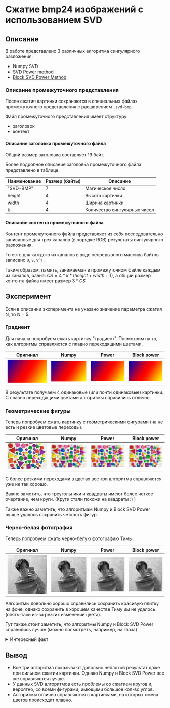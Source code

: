 # Сжатие bmp24 изображений с использованием SVD

## Описание
В работе представлено 3 различных алгоритма сингулярного разложения:

- Numpy SVD
- [SVD Power method](http://www.cs.yale.edu/homes/el327/datamining2013aFiles/07_singular_value_decomposition.pdf)
- [Block SVD Power Method](https://www.degruyter.com/document/doi/10.1515/jisys-2018-0034/html#j_jisys-2018-0034_fig_004)

### Описание промежуточного представления

После сжатия картинки сохраняются в специальных файлах промежуточного представления с расширением `.svd-bmp`.

Файл промежуточного представления имеет структуру:
- заголовок
- контект

#### Описание заголовка промежуточного файла

Общий размер заголовка составляет 19 байт.

Более подробное описание заголовка промежуточного файла представлено в таблице:

| Наименование | Размер (байты) | Описание                     |
|--------------|----------------|------------------------------|
| "SVD-BMP"    | 7              | Магическое число             |
| height       | 4              | Высота картинки              |
| width        | 4              | Ширина картинки              |
| k            | 4              | Количество сингулярных чисел |

#### Описание контента промежуточного файла

Контент промежуточного файла представляет из себя последовательно записанные для трех каналов (в порядке RGB) результаты сингулярного разложения.

То есть для каждого из каналов в виде непрерывного массива байтов записано `U`, `S`, `V^T`.

Таким образом, память, занимаемая в промежуточном файле каждым из каналов, равна: $CS = 4 * k * (height + width + 1)$, а общий размер контента файла имеет размер $3 * CS$

## Эксперимент

Если в описании эксперимента не указано значение параметра сжатия N, то N = 5.

### Градиент
Для начала попробуем сжать картинку "градиент".
Посмотрим на то, как алгоритмы справляются с плавно переходящими цветами.

| Оригинал                                        | Numpy                                              | Power                                         | Block power                                         |
|-------------------------------------------------|----------------------------------------------------|-----------------------------------------------|-----------------------------------------------------|
| <img src="gradient/original.bmp" width="250px"> | <img src="gradient/numpy.bmp" width="250px">       | <img src="gradient/power.bmp" width="250px">  | <img src="gradient/block_power.bmp" width="250px">  |

В результате получаем 4 одинаковые (или почти одинаковые) картинки. С плавно переходящими цветами алгоритмы справились отлично.

### Геометрические фигуры

Теперь попробуем сжать картинку с геометрическими фигурами (на не есть и резкие цветовые переходы).

| Оригинал                                      | Numpy                                             | Power                                          | Block power                                          |
|-----------------------------------------------|---------------------------------------------------|------------------------------------------------|------------------------------------------------------|
| <img src="shapes/original.bmp" width="250px"> | <img src="shapes/numpy.bmp" width="250px">        | <img src="shapes/power.bmp" width="250px">     | <img src="shapes/block_power.bmp" width="250px">     |

С более резкими переходами в цветах все три алгоритма справляются уже не так хорошо. 

Важно заметить, что треугольники и квадраты имеют более четкое очертание, чем круги. (Круги стали похожи на квадраты :) )

Также важно заметить, что алгоритмам Numpy и Block SVD Power лучше удалось сохранить четкость фигур.

### Черно-белая фотография

Теперь попробуем сжать черно-белую фотографию Тимы.

| Оригинал                                    | Numpy                                       | Power                                       | Block power                                       |
|---------------------------------------------|---------------------------------------------|---------------------------------------------|---------------------------------------------------|
| <img src="Tima/original.bmp" width="250px"> | <img src="Tima/x5/numpy.bmp" width="250px"> | <img src="Tima/x5/power.bmp" width="250px"> | <img src="Tima/x5/block_power.bmp" width="250px"> |

Алгоритмы довольно хорошо справились сохранить красивую плитку на фоне, однако сохранить в хорошем качестве Тиму им не удалось (опять-таки из-за резких изменений цвета).

Тут также стоит заметить, что алгоритмы Numpy и Block SVD Power справились лучше (можно посмотреть, например, на глаза)

<details>
<summary>Интересный факт</summary>

Если попробовать сжать фотографию Тимы в N = 1 раз, то получим следующий результат:

| Оригинал                                    | Numpy                                       | Power                                       | Block power                                       |
|---------------------------------------------|---------------------------------------------|---------------------------------------------|---------------------------------------------------|
| <img src="Tima/original.bmp" width="250px"> | <img src="Tima/x1/numpy.bmp" width="250px"> | <img src="Tima/x1/power.bmp" width="250px"> | <img src="Tima/x1/block_power.bmp" width="250px"> |

При детальном рассмотрении фотографий мне удалось выяснить, что алгоритм SVD Power оставляет меньше артефактов, чем два остальных алгоритма.
Это интересно, поскольку в двух предыдущий показательных экспериментах  SVD Power показывал худший результат.

</details>

## Вывод

- Все три алгоритма показывают довольно неплохой результат даже при сильном сжатии картинки. Однако Numpy и Block SVD Power все же справляются лучше.
- У данных SVD алгоритмов есть проблемы со сжатием кругов и, вероятно, со всеми фигурами, имющими большое кол-во углов.
- Алгоритмы отлично справляются с картинками, на которых смена цветов происходит плавно.